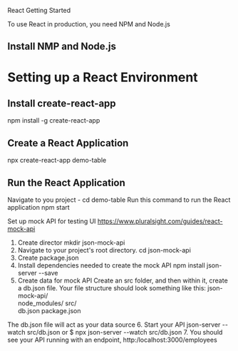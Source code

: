 React Getting Started

To use React in production, you need NPM and Node.js

## Install NMP and Node.js

# Setting up a React Environment
## Install create-react-app
npm install -g create-react-app

## Create a React Application
npx create-react-app demo-table 

## Run the React Application
Navigate to you project - cd demo-table
Run this command to run the React application
npm start


Set up mock API for testing UI
https://www.pluralsight.com/guides/react-mock-api
1. Create director 
mkdir json-mock-api
2. Navigate to your project's root directory.
cd json-mock-api
3. Create package.json
4. Install dependencies needed to create the mock API
npm install json-server --save
5. Create data for mock API
Create an src folder, and then within it, create a db.json file. Your file structure should look something like this:
json-mock-api/    
    node_modules/
    src/   
    	db.json
    package.json

The db.json file will act as your data source
6. Start your API
json-server --watch src/db.json
or
$ npx json-server --watch src/db.json
7. You should see your API running with an endpoint, http:/localhost:3000/employees

